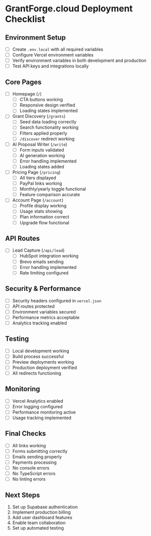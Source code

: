 # GrantForge.cloud Deployment Checklist

## Environment Setup

- [ ] Create `.env.local` with all required variables
- [ ] Configure Vercel environment variables
- [ ] Verify environment variables in both development and production
- [ ] Test API keys and integrations locally

## Core Pages

- [ ] Homepage (`/`)
  - [ ] CTA buttons working
  - [ ] Responsive design verified
  - [ ] Loading states implemented

- [ ] Grant Discovery (`/grants`)
  - [ ] Seed data loading correctly
  - [ ] Search functionality working
  - [ ] Filters applied properly
  - [ ] `/discover` redirect working

- [ ] AI Proposal Writer (`/write`)
  - [ ] Form inputs validated
  - [ ] AI generation working
  - [ ] Error handling implemented
  - [ ] Loading states added

- [ ] Pricing Page (`/pricing`)
  - [ ] All tiers displayed
  - [ ] PayPal links working
  - [ ] Monthly/yearly toggle functional
  - [ ] Feature comparison accurate

- [ ] Account Page (`/account`)
  - [ ] Profile display working
  - [ ] Usage stats showing
  - [ ] Plan information correct
  - [ ] Upgrade flow functional

## API Routes

- [ ] Lead Capture (`/api/lead`)
  - [ ] HubSpot integration working
  - [ ] Brevo emails sending
  - [ ] Error handling implemented
  - [ ] Rate limiting configured

## Security & Performance

- [ ] Security headers configured in `vercel.json`
- [ ] API routes protected
- [ ] Environment variables secured
- [ ] Performance metrics acceptable
- [ ] Analytics tracking enabled

## Testing

- [ ] Local development working
- [ ] Build process successful
- [ ] Preview deployments working
- [ ] Production deployment verified
- [ ] All redirects functioning

## Monitoring

- [ ] Vercel Analytics enabled
- [ ] Error logging configured
- [ ] Performance monitoring active
- [ ] Usage tracking implemented

## Final Checks

- [ ] All links working
- [ ] Forms submitting correctly
- [ ] Emails sending properly
- [ ] Payments processing
- [ ] No console errors
- [ ] No TypeScript errors
- [ ] No linting errors

## Next Steps

1. Set up Supabase authentication
2. Implement production billing
3. Add user dashboard features
4. Enable team collaboration
5. Set up automated testing 